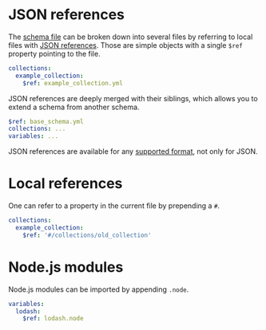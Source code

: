 # JSON references

The [schema file](schema.md#schema-file) can be broken down into several files
by referring to local files with
[JSON references](https://tools.ietf.org/html/draft-pbryan-zyp-json-ref-03).
Those are simple objects with a single `$ref` property pointing to the file.

```yml
collections:
  example_collection:
    $ref: example_collection.yml
```

JSON references are deeply merged with their siblings, which allows you to
extend a schema from another schema.

```yml
$ref: base_schema.yml
collections: ...
variables: ...
```

JSON references are available for any [supported format](formats.md), not only
for JSON.

# Local references

One can refer to a property in the current file by prepending a `#`.

```yml
collections:
  example_collection:
    $ref: '#/collections/old_collection'
```

# Node.js modules

Node.js modules can be imported by appending `.node`.

```yml
variables:
  lodash:
    $ref: lodash.node
```
